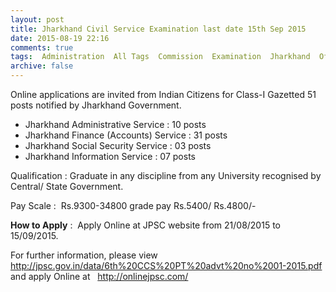 ```yaml
---
layout: post
title: Jharkhand Civil Service Examination last date 15th Sep 2015   
date: 2015-08-19 22:16
comments: true
tags:  Administration  All Tags  Commission  Examination  Jharkhand  Officer  Online  PSC 
archive: false
---
```

Online applications are invited from Indian Citizens for Class-I Gazetted 51 posts notified by Jharkhand Government.

- Jharkhand Administrative Service : 10 posts
- Jharkhand Finance (Accounts) Service : 31 posts 
- Jharkhand Social Security Service : 03 posts 
- Jharkhand Information Service : 07 posts  

Qualification : Graduate in any discipline from any University recognised by Central/ State Government.

Pay Scale :  Rs.9300-34800 grade pay Rs.5400/ Rs.4800/-   

**How to Apply** :  Apply Online at JPSC website from 21/08/2015 to  15/09/2015. 

For further information, please view <http://jpsc.gov.in/data/6th%20CCS%20PT%20advt%20no%2001-2015.pdf>  and apply Online at   http://onlinejpsc.com/



